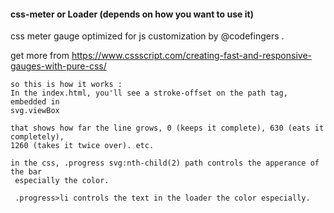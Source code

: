 #### css-meter or Loader (depends on how you want to use it)



css meter gauge optimized for js customization by @codefingers . 

 get more from https://www.cssscript.com/creating-fast-and-responsive-gauges-with-pure-css/


    so this is how it works :
    In the index.html, you'll see a stroke-offset on the path tag, embedded in 
    svg.viewBox

    that shows how far the line grows, 0 (keeps it complete), 630 (eats it completely), 
    1260 (takes it twice over). etc.

    in the css, .progress svg:nth-child(2) path controls the apperance of the bar
     especially the color.

     .progress>li controls the text in the loader the color especially.
